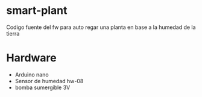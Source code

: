 # smart-plant
Codigo fuente del fw para auto regar una planta en base a la humedad de la tierra

# Hardware
- Arduino nano
- Sensor de humedad hw-08
- bomba sumergible 3V
